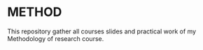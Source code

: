 # METHOD
This repository gather all courses slides and practical work of my Methodology of research course.
